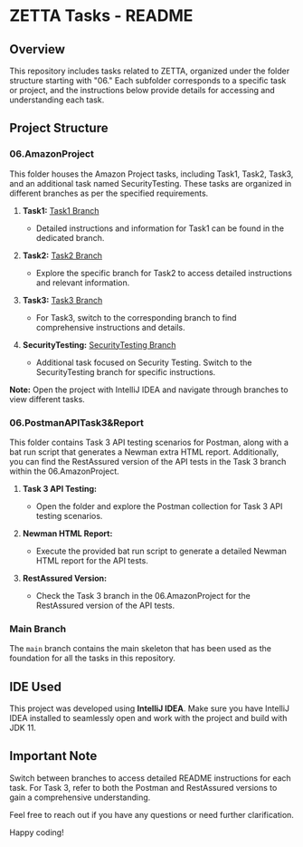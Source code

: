 # ZETTA Tasks - README

## Overview

This repository includes tasks related to ZETTA, organized under the folder structure starting with "06." Each subfolder corresponds to a specific task or project, and the instructions below provide details for accessing and understanding each task.

## Project Structure

### 06.AmazonProject

This folder houses the Amazon Project tasks, including Task1, Task2, Task3, and an additional task named SecurityTesting. These tasks are organized in different branches as per the specified requirements.

1. **Task1:** [Task1 Branch](https://github.com/TimurDN/AutomationQA/tree/Task1)
   - Detailed instructions and information for Task1 can be found in the dedicated branch.

2. **Task2:** [Task2 Branch](https://github.com/TimurDN/AutomationQA/tree/Task2New)
   - Explore the specific branch for Task2 to access detailed instructions and relevant information.

3. **Task3:** [Task3 Branch](https://github.com/TimurDN/AutomationQA/tree/Task3)
   - For Task3, switch to the corresponding branch to find comprehensive instructions and details.

4. **SecurityTesting:** [SecurityTesting Branch](https://github.com/TimurDN/AutomationQA/tree/SecurityAdditionalTask)
   - Additional task focused on Security Testing. Switch to the SecurityTesting branch for specific instructions.

**Note:** Open the project with IntelliJ IDEA and navigate through branches to view different tasks.

### 06.PostmanAPITask3&Report

This folder contains Task 3 API testing scenarios for Postman, along with a bat run script that generates a Newman extra HTML report. Additionally, you can find the RestAssured version of the API tests in the Task 3 branch within the 06.AmazonProject.

1. **Task 3 API Testing:**
   - Open the folder and explore the Postman collection for Task 3 API testing scenarios.

2. **Newman HTML Report:**
   - Execute the provided bat run script to generate a detailed Newman HTML report for the API tests.

3. **RestAssured Version:**
   - Check the Task 3 branch in the 06.AmazonProject for the RestAssured version of the API tests.

### Main Branch

The `main` branch contains the main skeleton that has been used as the foundation for all the tasks in this repository.

## IDE Used

This project was developed using **IntelliJ IDEA**. Make sure you have IntelliJ IDEA installed to seamlessly open and work with the project and build with JDK 11.

## Important Note

Switch between branches to access detailed README instructions for each task. For Task 3, refer to both the Postman and RestAssured versions to gain a comprehensive understanding.

Feel free to reach out if you have any questions or need further clarification.

Happy coding!
